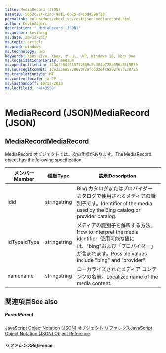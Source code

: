 ```yaml
---
title: MediaRecord (JSON)
assetID: 5052c214-c2ab-9ef1-0b25-e42bd459bf23
permalink: en-us/docs/xboxlive/rest/json-mediarecord.html
author: KevinAsgari
description: " MediaRecord (JSON)"
ms.author: kevinasg
ms.date: 20-12-2017
ms.topic: article
ms.prod: windows
ms.technology: uwp
keywords: Xbox Live, Xbox, ゲーム, UWP, Windows 10, Xbox One
ms.localizationpriority: medium
ms.openlocfilehash: f43dfe64f515772509c5c304b728a896a58f5076
ms.sourcegitcommit: 1c6325aa572868b789fcdd2efc9203f67a83872a
ms.translationtype: MT
ms.contentlocale: ja-JP
ms.lasthandoff: 10/17/2018
ms.locfileid: "4743558"
---
```

# <a name="mediarecord-json"></a><span data-ttu-id="45a39-104">MediaRecord (JSON)</span><span class="sxs-lookup"><span data-stu-id="45a39-104">MediaRecord (JSON)</span></span>
 
<a id="ID4EO"></a>

 
## <a name="mediarecord"></a><span data-ttu-id="45a39-105">MediaRecord</span><span class="sxs-lookup"><span data-stu-id="45a39-105">MediaRecord</span></span>
 
<span data-ttu-id="45a39-106">MediaRecord オブジェクトでは、次の仕様があります。</span><span class="sxs-lookup"><span data-stu-id="45a39-106">The MediaRecord object has the following specification.</span></span>
 
| <span data-ttu-id="45a39-107">メンバー</span><span class="sxs-lookup"><span data-stu-id="45a39-107">Member</span></span>| <span data-ttu-id="45a39-108">種類</span><span class="sxs-lookup"><span data-stu-id="45a39-108">Type</span></span>| <span data-ttu-id="45a39-109">説明</span><span class="sxs-lookup"><span data-stu-id="45a39-109">Description</span></span>| 
| --- | --- | --- | 
| <span data-ttu-id="45a39-110">id</span><span class="sxs-lookup"><span data-stu-id="45a39-110">id</span></span>| <span data-ttu-id="45a39-111">string</span><span class="sxs-lookup"><span data-stu-id="45a39-111">string</span></span>| <span data-ttu-id="45a39-112">Bing カタログまたはプロバイダー カタログで使用されるメディアの識別子です。</span><span class="sxs-lookup"><span data-stu-id="45a39-112">Identifier of the media used by the Bing catalog or provider catalog.</span></span>| 
| <span data-ttu-id="45a39-113">idType</span><span class="sxs-lookup"><span data-stu-id="45a39-113">idType</span></span>| <span data-ttu-id="45a39-114">string</span><span class="sxs-lookup"><span data-stu-id="45a39-114">string</span></span>| <span data-ttu-id="45a39-115">メディアの識別子を解釈する方法。</span><span class="sxs-lookup"><span data-stu-id="45a39-115">How to interpret the media identifier.</span></span> <span data-ttu-id="45a39-116">使用可能な値には、"bing"および「プロバイダー」が含まれます。</span><span class="sxs-lookup"><span data-stu-id="45a39-116">Possible values include "bing" and "provider".</span></span>| 
| <span data-ttu-id="45a39-117">name</span><span class="sxs-lookup"><span data-stu-id="45a39-117">name</span></span>| <span data-ttu-id="45a39-118">string</span><span class="sxs-lookup"><span data-stu-id="45a39-118">string</span></span>| <span data-ttu-id="45a39-119">ローカライズされたメディア コンテンツの名前。</span><span class="sxs-lookup"><span data-stu-id="45a39-119">Localized name of the media content.</span></span>| 
  
<a id="ID4ECC"></a>

 
## <a name="see-also"></a><span data-ttu-id="45a39-120">関連項目</span><span class="sxs-lookup"><span data-stu-id="45a39-120">See also</span></span>
 
<a id="ID4EEC"></a>

 
##### <a name="parent"></a><span data-ttu-id="45a39-121">Parent</span><span class="sxs-lookup"><span data-stu-id="45a39-121">Parent</span></span> 

[<span data-ttu-id="45a39-122">JavaScript Object Notation (JSON) オブジェクト リファレンス</span><span class="sxs-lookup"><span data-stu-id="45a39-122">JavaScript Object Notation (JSON) Object Reference</span></span>](atoc-xboxlivews-reference-json.md)

  
<a id="ID4EQC"></a>

 
##### <a name="reference"></a><span data-ttu-id="45a39-123">リファレンス</span><span class="sxs-lookup"><span data-stu-id="45a39-123">Reference</span></span>   